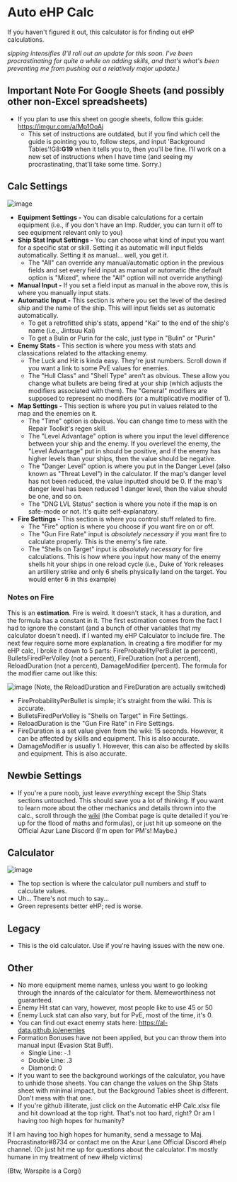 # Auto eHP Calc
If you haven't figured it out, this calculator is for finding out eHP calculations.

*sipping intensifies*
*(I'll roll out an update for this soon. I've been procrastinating for quite a while on adding skills, and that's what's been preventing me from pushing out a relatively major update.)*

## Important Note For Google Sheets (and possibly other non-Excel spreadsheets)
* If you plan to use this sheet on google sheets, follow this guide: https://imgur.com/a/Mp1OoAj
  * This set of instructions are outdated, but if you find which cell the guide is pointing you to, follow steps, and input 'Background Tables'!G8:**G19** when it tells you to, then you'll be fine. I'll work on a new set of instructions when I have time (and seeing my procrastinating, that'll take some time. Sorry.)

## Calc Settings

![image](https://cdn.discordapp.com/attachments/391458004454604811/603000555219976193/unknown.png)

* **Equipment Settings -** You can disable calculations for a certain equipment (i.e., if you don't have an Imp. Rudder, you can turn it off to see equipment relevant only to you)
* **Ship Stat Input Settings -** You can choose what kind of input you want for a specific stat or skill. Setting it as automatic will input fields automatically. Setting it as manual... well, you get it. 
   * The "All" can override any manual/automatic option in the previous fields and set every field input as manual or automatic (the default option is "Mixed", where the "All" option will not override anything)
* **Manual Input -** If you set a field input as manual in the above row, this is where you manually input stats.
* **Automatic Input -** This section is where you set the level of the desired ship and the name of the ship. This will input fields set as automatic automatically.
   * To get a retrofitted ship's stats, append "Kai" to the end of the ship's name (i.e., Jintsuu Kai)
   * To get a Bulin or Purin for the calc, just type in "Bulin" or "Purin"
* **Enemy Stats -** This section is where you mess with stats and classications related to the attacking enemy.
   * The Luck and Hit is kinda easy. They're just numbers. Scroll down if you want a link to some PvE values for enemies.
   * The "Hull Class" and "Shell Type" aren't as obvious. These allow you change what bullets are being fired at your ship (which adjusts the modifiers associated with them). The "General" modifiers are supposed to represent no modifiers (or a multiplicative modifier of 1).
* **Map Settings -** This section is where you put in values related to the map and the enemies on it.
   * The "Time" option is obvious. You can change time to mess with the Repair Toolkit's regen skill.
   * The "Level Advantage" option is where you input the level difference between your ship and the enemy. If you overlevel the enemy, the "Level Advantage" put in should be positive, and if the enemy has higher levels than your ships, then the value should be negative.
   * The "Danger Level" option is where you put in the Danger Level (also known as "Threat Level") in the calculator. If the map's danger level has not been reduced, the value inputted should be 0. If the map's danger level has been reduced 1 danger level, then the value should be one, and so on.
   * The "DNG LVL Status" section is where you note if the map is on safe-mode or not. It's quite self-explanatory.
* **Fire Settings -** This section is where you control stuff related to fire.
   * The "Fire" option is where you choose if you want fire on or off.
   * The "Gun Fire Rate" input is *absolutely necessary* if you want fire to calculate properly. This is the enemy's fire rate.
   * The "Shells on Target" input is *absolutely necessary* for fire calculations. This is how where you input how many of the enemy shells hit your ships in one reload cycle (i.e., Duke of York releases an artillery strike and only 6 shells physically land on the target. You would enter 6 in this example)

### Notes on Fire

This is an **estimation**. Fire is weird. It doesn't stack, it has a duration, and the formula has a constant in it. The first estimation comes from the fact I had to ignore the constant (and a bunch of other variables that my calculator doesn't need). if I wanted my eHP Calculator to include fire. The next few require some more explanation. In creating a fire modifier for my eHP calc, I broke it down to 5 parts: FireProbabilityPerBullet (a percent), BulletsFiredPerVolley (not a percent), FireDuration (not a percent), ReloadDuration (not a percent), DamageModifier (percent). The formula for the modifier came out like this:

![image](https://cdn.discordapp.com/attachments/391458004454604811/593565575096041482/unknown.png)
(Note, the ReloadDuration and FireDuration are actually switched)

* FireProbabilityPerBullet is simple; it's straight from the wiki. This is accurate.
* BulletsFiredPerVolley is "Shells on Target" in Fire Settings.
* ReloadDuration is the "Gun Fire Rate" in Fire Settings.
* FireDuration is a set value given from the wiki: 15 seconds. However, it can be affected by skills and equipment. This is also accurate.
* DamageModifier is usually 1. However, this can also be affected by skills and equipment. This is also accurate.

## Newbie Settings
* If you're a pure noob, just leave *everything* except the Ship Stats sections untouched. This should save you a lot of thinking. If you want to learn more about the other mechanics and details thrown into the calc., scroll through the [wiki](https://azurlane.koumakan.jp) (the Combat page is quite detailed if you're up for the flood of maths and formulas), or just hit up someone on the Official Azur Lane Discord (I'm open for PM's! Maybe.)

## Calculator
![image](https://cdn.discordapp.com/attachments/391458004454604811/602998321526865926/unknown.png)

* The top section is where the calculator pull numbers and stuff to calculate values.
* Uh... There's not much to say...
* Green represents better eHP; red is worse.

## Legacy
* This is the old calculator. Use if you're having issues with the new one.

## Other
* No more equipment meme names, unless you want to go looking through the innards of the calculator for them. Memeworthiness not guaranteed.
* Enemy Hit stat can vary, however, most people like to use 45 or 50
* Enemy Luck stat can also vary, but for PvE, most of the time, it's 0.
* You can find out exact enemy stats here: https://al-data.github.io/enemies
* Formation Bonuses have not been applied, but you can throw them into manual input (Evasion Stat Buff).
    * Single Line: -.1
    * Double Line: .3
    * Diamond: 0
* If you want to see the background workings of the calculator, you have to unhide those sheets. You can change the values on the Ship Stats sheet with minimal impact, but the Background Tables sheet is different. Don't mess with that one.
* If you're github illiterate, just click on the Automatic eHP Calc.xlsx file and hit download at the top right. That's not too hard, right? Or am I having too high hopes for humanity?


If I am having too high hopes for humanity, send a message to Maj. Procrastinator#8734 or contact me on the Azur Lane Official Discord #help channel. (Or just hit me up for questions about the calculator. I'm mostly humane in my treatment of new #help victims)

(Btw, Warspite is a Corgi)
